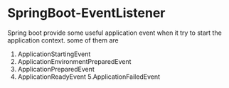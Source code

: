# SpringBoot-EventListener
Spring boot provide some useful application event when it try to start the application context. some of them are
1. ApplicationStartingEvent
2. ApplicationEnvironmentPreparedEvent
3. ApplicationPreparedEvent
4. ApplicationReadyEvent
5.ApplicationFailedEvent
